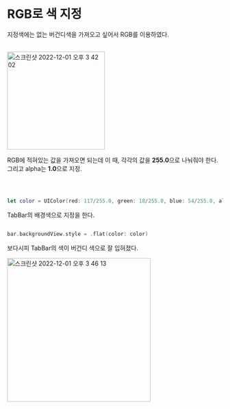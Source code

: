 RGB로 색 지정 
=====

지정색에는 없는 버건디색을 가져오고 싶어서 RGB를 이용하였다. 

</br>

<img width="228" alt="스크린샷 2022-12-01 오후 3 42 02" src="https://user-images.githubusercontent.com/99719661/204986308-97b5fdf8-09d9-4b45-bc38-91ff52d7ed90.png">

RGB에 적혀있는 값을 가져오면 되는데 이 때, 각각의 값을 **255.0**으로 나눠줘야 한다. 그리고 alpha는 **1.0**으로 지정.

</br>

```swift

let color = UIColor(red: 117/255.0, green: 18/255.0, blue: 54/255.0, alpha: 1.0)

```

TabBar의 배경색으로 지정을 한다. 

```swift 

bar.backgroundView.style = .flat(color: color)

```          
보다시피 TabBar의 색이 버건디 색으로 잘 입혀졌다.      

<img width="335" alt="스크린샷 2022-12-01 오후 3 46 13" src="https://user-images.githubusercontent.com/99719661/204986890-0bc59de6-49ad-4673-aaf9-3369ef353ced.png">

     


















